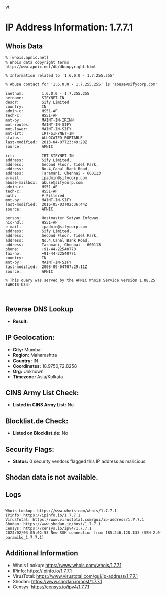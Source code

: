 vt
# IP Address Information: 1.7.7.1

## Whois Data
```
% [whois.apnic.net]
% Whois data copyright terms    http://www.apnic.net/db/dbcopyright.html

% Information related to '1.6.0.0 - 1.7.255.255'

% Abuse contact for '1.6.0.0 - 1.7.255.255' is 'abuse@sifycorp.com'

inetnum:        1.6.0.0 - 1.7.255.255
netname:        SIFYNET-IN
descr:          Sify Limited
country:        IN
admin-c:        HS51-AP
tech-c:         HS51-AP
mnt-by:         MAINT-IN-IRINN
mnt-routes:     MAINT-IN-SIFY
mnt-lower:      MAINT-IN-SIFY
mnt-irt:        IRT-SIFYNET-IN
status:         ALLOCATED PORTABLE
last-modified:  2013-04-07T23:49:28Z
source:         APNIC

irt:            IRT-SIFYNET-IN
address:        Sify Limited,
address:        Second Floor, Tidel Park,
address:        No.4,Canal Bank Road,
address:        Taramani, Chennai - 600113
e-mail:         ipadmin@sifycorp.com
abuse-mailbox:  abuse@sifycorp.com
admin-c:        HS51-AP
tech-c:         HS51-AP
auth:           # Filtered
mnt-by:         MAINT-IN-SIFY
last-modified:  2016-05-03T02:36:44Z
source:         APNIC

person:         Hostmaster Satyam Infoway
nic-hdl:        HS51-AP
e-mail:         ipadmin@sifycorp.com
address:        Sify Limited,
address:        Second Floor, Tidel Park,
address:        No.4,Canal Bank Road,
address:        Taramani, Chennai - 600113
phone:          +91-44-22540770
fax-no:         +91-44-22540771
country:        IN
mnt-by:         MAINT-IN-SIFY
last-modified:  2008-09-04T07:29:11Z
source:         APNIC

% This query was served by the APNIC Whois Service version 1.88.25 (WHOIS-US4)



```
## Reverse DNS Lookup
- **Result:** 

## IP Geolocation:
- **City:** Mumbai
- **Region:** Maharashtra
- **Country:** IN
- **Coordinates:** 18.9750,72.8258
- **Org:** Unknown
- **Timezone:** Asia/Kolkata

## CINS Army List Check:
- **Listed in CINS Army List:** 
No

## Blocklist.de Check:
- **Listed on Blocklist.de:** 
No

## Security Flags:
- **Status:** 0 security vendors flagged this IP address as malicious

## Shodan data is not available.

## Logs
```

Whois Lookup: https://www.whois.com/whois/1.7.7.1
IPinfo: https://ipinfo.io/1.7.7.1
VirusTotal: https://www.virustotal.com/gui/ip-address/1.7.7.1
Shodan: https://www.shodan.io/host/1.7.7.1
Censys: https://censys.io/ipv4/1.7.7.1
2024/02/03 05:02:53 New SSH connection from 185.246.128.133 (SSH-2.0-paramiko_1.7.7.1)

```
## Additional Information
- Whois Lookup: https://www.whois.com/whois/1.7.7.1
- IPinfo: https://ipinfo.io/1.7.7.1
- VirusTotal: https://www.virustotal.com/gui/ip-address/1.7.7.1
- Shodan: https://www.shodan.io/host/1.7.7.1
- Censys: https://censys.io/ipv4/1.7.7.1

